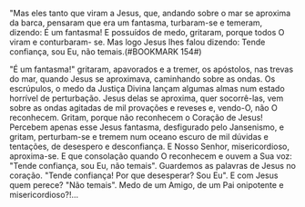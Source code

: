 
"Mas eles tanto que viram a Jesus, que, andando sobre o mar se aproxima da barca, pensaram que era um fantasma, turbaram-se e temeram, dizendo: É um fantasma! E possuídos de medo, gritaram, porque todos O viram e conturbaram- se. Mas logo Jesus lhes falou dizendo: Tende confiança, sou Eu, não temais.(#BOOKMARK 154#)

"É um fantasma!" gritaram, apavorados e a tremer, os apóstolos, nas trevas do mar, quando Jesus se aproximava, caminhando sobre as ondas. Os escrúpulos, o medo da Justiça Divina lançam algumas almas num estado horrível de perturbação. Jesus delas se aproxima, quer socorrê-las, vem sobre as ondas agitadas de mil provações e reveses e, vendo-O, não O reconhecem. Gritam, porque não reconhecem o Coração de Jesus! Percebem apenas esse Jesus fantasma, desfigurado pelo Jansenismo, e gritam, perturbam-se e tremem num oceano escuro de mil dúvidas e tentações, de desespero e desconfiança. E Nosso Senhor, misericordioso, aproxima-se. E que consolação quando O reconhecem e ouvem a Sua voz: "Tende confiança, sou Eu, não temais". Guardemos as palavras de Jesus no coração. "Tende confiança! Por que desesperar? Sou Eu". E com Jesus quem perece? "Não temais". Medo de um Amigo, de um Pai onipotente e misericordioso?!\...

